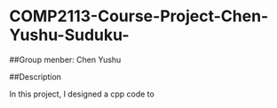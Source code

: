 # COMP2113-Course-Project-Chen-Yushu-Suduku-

##Group menber: Chen Yushu 

##Description

In this project, I designed a cpp code to 

